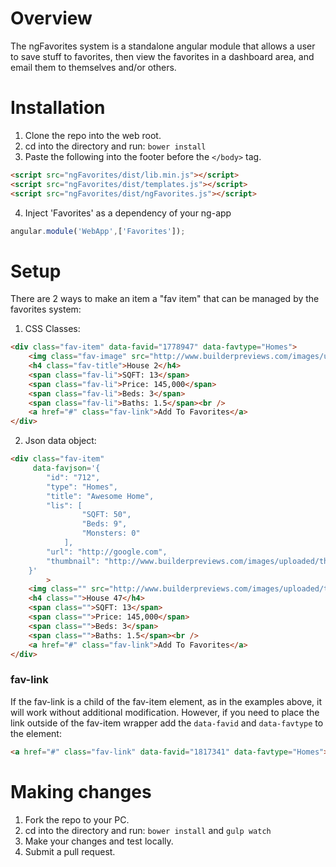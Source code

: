 # Overview
The ngFavorites system is a standalone angular module that allows a user to save stuff to favorites, then view the favorites in a dashboard area, and email them to themselves and/or others.  

# Installation
1. Clone the repo into the web root.  
2. cd into the directory and run: `bower install`
3. Paste the following into the footer before the `</body>` tag.
```html
<script src="ngFavorites/dist/lib.min.js"></script>
<script src="ngFavorites/dist/templates.js"></script>
<script src="ngFavorites/dist/ngFavorites.js"></script>
```

4. Inject 'Favorites' as a dependency of your ng-app  
```javascript
angular.module('WebApp',['Favorites']);
```

# Setup
There are 2 ways to make an item a "fav item" that can be managed by the favorites system:
1. CSS Classes:
```html
<div class="fav-item" data-favid="1778947" data-favtype="Homes">
    <img class="fav-image" src="http://www.builderpreviews.com/images/uploaded/thumb_891215563751757_home2.jpg" />
    <h4 class="fav-title">House 2</h4>
    <span class="fav-li">SQFT: 13</span>
    <span class="fav-li">Price: 145,000</span>
    <span class="fav-li">Beds: 3</span>
    <span class="fav-li">Baths: 1.5</span><br />
    <a href="#" class="fav-link">Add To Favorites</a>
</div>
```

2. Json data object:  
```html
<div class="fav-item"
     data-favjson='{
        "id": "712",
        "type": "Homes",
        "title": "Awesome Home",
        "lis": [
                "SQFT: 50",
                "Beds: 9",
                "Monsters: 0"
            ],
        "url": "http://google.com",
        "thumbnail": "http://www.builderpreviews.com/images/uploaded/thumb_891215563751757_home2.jpg"
    }'
        >
    <img class="" src="http://www.builderpreviews.com/images/uploaded/thumb_891215563751757_home2.jpg" />
    <h4 class="">House 47</h4>
    <span class="">SQFT: 13</span>
    <span class="">Price: 145,000</span>
    <span class="">Beds: 3</span>
    <span class="">Baths: 1.5</span><br />
    <a href="#" class="fav-link">Add To Favorites</a>
</div>
```  

### fav-link
If the fav-link is a child of the fav-item element, as in the examples above, it will work without additional modification. However, if you need to place the link outside of the fav-item wrapper add the `data-favid` and `data-favtype` to the element:  
```html
<a href="#" class="fav-link" data-favid="1817341" data-favtype="Homes">Add To Favorites</a>
```




# Making changes
1. Fork the repo to your PC.
2. cd into the directory and run: `bower install` and `gulp watch`
3. Make your changes and test locally.
4. Submit a pull request. 